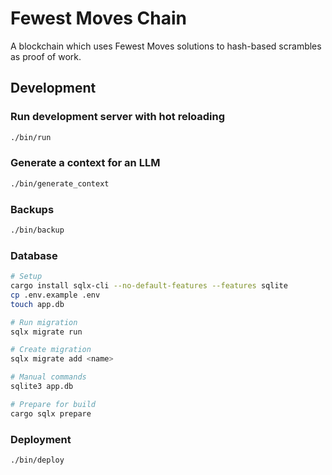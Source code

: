 # Fewest Moves Chain

A blockchain which uses Fewest Moves solutions to hash-based scrambles as proof of work.

## Development

### Run development server with hot reloading

```bash
./bin/run
```


### Generate a context for an LLM

```bash
./bin/generate_context
```


### Backups

```bash
./bin/backup
```


### Database

```bash
# Setup
cargo install sqlx-cli --no-default-features --features sqlite
cp .env.example .env
touch app.db

# Run migration
sqlx migrate run

# Create migration
sqlx migrate add <name>

# Manual commands
sqlite3 app.db

# Prepare for build
cargo sqlx prepare
```


### Deployment

```bash
./bin/deploy
```
